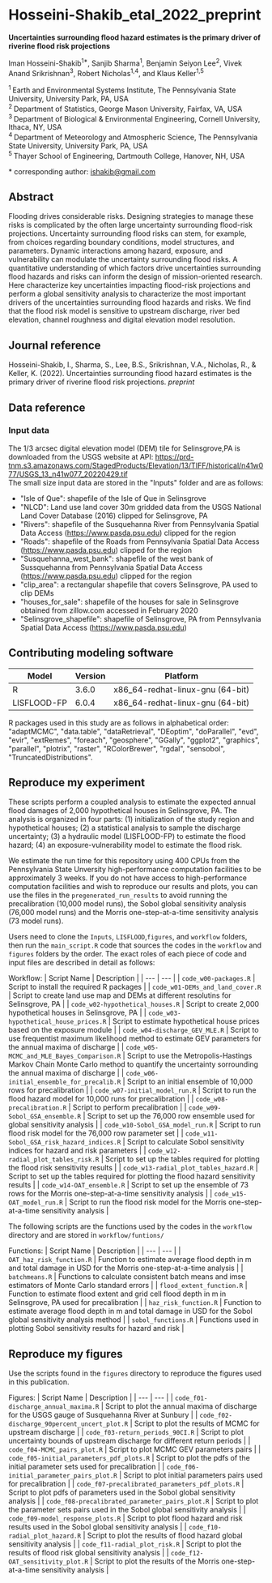 # Hosseini-Shakib_etal_2022_preprint

**Uncertainties surrounding flood hazard estimates is the primary driver of riverine flood risk projections**

Iman Hosseini-Shakib<sup>1\*</sup>, Sanjib Sharma<sup>1</sup>, Benjamin Seiyon Lee<sup>2</sup>, Vivek Anand Srikrishnan<sup>3</sup>, Robert Nicholas<sup>1,4</sup>, and Klaus Keller<sup>1,5</sup>

<sup>1 </sup> Earth and Environmental Systems Institute, The Pennsylvania State University, University Park, PA, USA <br />
<sup>2 </sup> Department of Statistics, George Mason University, Fairfax, VA, USA <br />
<sup>3 </sup> Department of Biological & Environmental Engineering, Cornell University, Ithaca, NY, USA <br />
<sup>4 </sup> Department of Meteorology and Atmospheric Science, The Pennsylvania State University, University Park, PA, USA <br />
<sup>5 </sup> Thayer School of Engineering, Dartmouth College, Hanover, NH, USA

\* corresponding author:  ishakib@gmail.com 

## Abstract
Flooding drives considerable risks. Designing strategies to manage these risks is complicated by the often large uncertainty surrounding flood-risk projections. Uncertainty surrounding flood risks can stem, for example, from choices regarding boundary conditions, model structures, and parameters. Dynamic interactions among hazard, exposure, and vulnerability can modulate the uncertainty surrounding flood risks. A quantitative understanding of which factors drive uncertainties surrounding flood hazards and risks can inform the design of mission-oriented research. Here characterize key uncertainties impacting flood-risk projections and perform a global sensitivity analysis to characterize the most important drivers of the uncertainties surrounding flood hazards and risks. We find that the flood risk model is sensitive to upstream discharge, river bed elevation, channel roughness and digital elevation model resolution. 

## Journal reference
Hosseini-Shakib, I., Sharma, S., Lee, B.S., Srikrishnan, V.A., Nicholas, R., & Keller, K. (2022). Uncertainties surrounding flood hazard estimates is the primary driver of riverine flood risk projections. _preprint_

## Data reference

### Input data
The 1/3 arcsec digital elevation model (DEM) tile for Selinsgrove,PA is downloaded from the USGS website at API: https://prd-tnm.s3.amazonaws.com/StagedProducts/Elevation/13/TIFF/historical/n41w077/USGS_13_n41w077_20220429.tif <br />
The small size input data are stored in the "Inputs" folder and are as follows:
- "Isle of Que": shapefile of the Isle of Que in Selinsgrove
- "NLCD": Land use land cover 30m gridded data from the USGS National Land Cover Database (2016) clipped for Selinsgrove, PA
- "Rivers": shapefile of the Susquehanna River from Pennsylvania Spatial Data Access (https://www.pasda.psu.edu) clipped for the region
- "Roads": shapefile of the Roads from Pennsylvania Spatial Data Access (https://www.pasda.psu.edu) clipped for the region
- "Susquehanna_west_bank": shapefile of the west bank of Sussquehanna from Pennsylvania Spatial Data Access (https://www.pasda.psu.edu) clipped for the region
- "clip_area": a rectangular shapefile that covers Selinsgrove, PA used to clip DEMs
- "houses_for_sale": shapefile of the houses for sale in Selinsgrove obtained from zillow.com accessed in February 2020
- "Selinsgrove_shapefile": shapefile of Selinsgrove, PA from Pennsylvania Spatial Data Access (https://www.pasda.psu.edu)

## Contributing modeling software
| Model | Version | Platform |
|-------|---------|-----------------|
| R | 3.6.0 | x86_64-redhat-linux-gnu (64-bit) |
| LISFLOOD-FP | 6.0.4 | x86_64-redhat-linux-gnu (64-bit) |

R packages used in this study are as follows in alphabetical order:
"adaptMCMC", "data.table", "dataRetrieval", "DEoptim", "doParallel", "evd", "evir", "extRemes", "foreach", "geosphere", "GGally", "ggplot2", "graphics", "parallel", "plotrix", "raster", "RColorBrewer", "rgdal", "sensobol", "TruncatedDistributions".

## Reproduce my experiment
These scripts perform a coupled analysis to estimate the expected annual flood damages of 2,000 hypothetical houses in Selinsgrove, PA. The analysis is organized in four parts: (1) initialization of the study region and hypothetical houses; (2) a statistical analysis to sample the discharge uncertainty; (3) a hydraulic model (LISFLOOD-FP) to estimate the flood hazard; (4) an exposure-vulnerability model to estimate the flood risk.

We estimate the run time for this repository using 400 CPUs from the Pennsylvania State Unversity high-performance computation facilities to be approximately 3 weeks. If you do not have access to high-performance computation facilities and wish to reproduce our results and plots, you can use the files in the `pregenerated_run_results` to avoid running the precalibration (10,000 model runs), the Sobol global sensitivity analysis (76,000 model runs) and the Morris one-step-at-a-time sensitivity analysis (73 model runs).

Users need to clone the `Inputs`, `LISFLOOD`,`figures`, and `workflow` folders, then run the `main_script.R` code that sources the codes in the `workflow` and `figures` folders by the order. The exact roles of each piece of code and input files are described in detail as follows:

Workflow:
| Script Name | Description |
| --- | --- |
| `code_w00-packages.R` | Script to install the required R packages |
| `code_w01-DEMs_and_land_cover.R` | Script to create land use map and DEMs at different resolutins for Selinsgrove, PA |
| `code_w02-hypothetical_houses.R` | Script to create 2,000 hypothetical houses in Selinsgrove, PA |
| `code_w03-hypothetical_house_prices.R` | Script to estimate hypothetical house prices based on the exposure module |
| `code_w04-discharge_GEV_MLE.R` | Script to use frequentist maximum likelihood method to estimate GEV parameters for the annual maxima of discharge |
| `code_w05-MCMC_and_MLE_Bayes_Comparison.R` | Script to use the Metropolis-Hastings Markov Chain Monte Carlo method to quantify the uncertainty sorrounding the annual maxima of discharge |
| `code_w06-initial_ensemble_for_precalib.R` | Script to an initial ensemble of 10,000 rows for precalibration |
| `code_w07-initial_model_run.R` | Script to run the flood hazard model for 10,000 runs for precalibration |
| `code_w08-precalibration.R` | Script to perform precalibration |
| `code_w09-Sobol_GSA_ensemble.R` | Script to set up the 76,000 row ensemble used for global sensitivity analysis |
| `code_w10-Sobol_GSA_model_run.R` | Script to run flood risk model for the 76,000 row parameter set |
| `code_w11-Sobol_GSA_risk_hazard_indices.R` | Script to calculate Sobol sensitivity indices for hazard and risk parameters |
| `code_w12-radial_plot_tables_risk.R` | Script to set up the tables required for plotting the flood risk sensitivity results |
| `code_w13-radial_plot_tables_hazard.R` | Script to set up the tables required for plotting the flood hazard sensitivity results |
| `code_w14-OAT_ensemble.R` | Script to set up the ensemble of 73 rows for the Morris one-step-at-a-time sensitivity analysis |
| `code_w15-OAT_model_run.R` | Script to run the flood risk model for the Morris one-step-at-a-time sensitivity analysis |

The following scripts are the functions used by the codes in the `workflow` directory and are stored in `workflow/funtions/`

Functions:
| Script Name | Description |
| --- | --- |
| `OAT_haz_risk_function.R` | Function to estimate average flood depth in m and total damage in USD for the Morris one-step-at-a-time analysis |
| `batchmeans.R` | Functions to calculate consistent batch means and imse estimators of Monte Carlo standard errors |
| `flood_extent_function.R` | Function to estimate flood extent and grid cell flood depth in m in Selinsgrove, PA used for precalibration |
| `haz_risk_function.R` | Function to estimate average flood depth in m and total damage in USD for the Sobol global sensitivity analysis method  |
| `sobol_functions.R` | Functions used in plotting Sobol sensitivity results for hazard and risk |

## Reproduce my figures
Use the scripts found in the `figures` directory to reproduce the figures used in this publication.

Figures:
| Script Name | Description |
| --- | --- |
| `code_f01-discharge_annual_maxima.R` | Script to plot the annual maxima of discharge for the USGS gauge of Susquehanna River at Sunbury |
| `code_f02-discharge_90percent_uncert_plot.R` | Script to plot the results of MCMC for upstream discharge |
| `code_f03-return_periods_90CI.R` | Script to plot uncertainty bounds of upstream discharge for different return periods |
| `code_f04-MCMC_pairs_plot.R` | Script to plot MCMC GEV parameters pairs |
| `code_f05-initial_parameters_pdf_plots.R` | Script to plot the pdfs of the initial parameter sets used for precalibration |
| `code_f06-initial_parameter_pairs_plot.R` | Script to plot initial parameters pairs used for precalibration |
| `code_f07-precalibrated_parameters_pdf_plots.R` | Script to plot pdfs of parameters used in the Sobol global sensitivity analysis |
| `code_f08-precalibrated_parameter_pairs_plot.R` | Script to plot the parameter sets pairs used in the Sobol global sensitivity analysis |
| `code_f09-model_response_plots.R` | Script to plot flood hazard and risk results used in the Sobol global sensitivity analysis |
| `code_f10-radial_plot_hazard.R` | Script to plot the results of flood hazard global sensitivity analysis |
| `code_f11-radial_plot_risk.R` | Script to plot the results of flood risk global sensitivity analysis |
| `code_f12-OAT_sensitivity_plot.R` | Script to plot the results of the Morris one-step-at-a-time sensitivity analysis |

